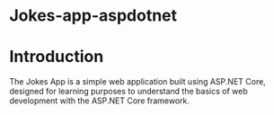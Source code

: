 # Jokes-app-aspdotnet

# Introduction
The Jokes App is a simple web application built using ASP.NET Core, designed for learning purposes to understand the basics of web development with the ASP.NET Core framework. 
